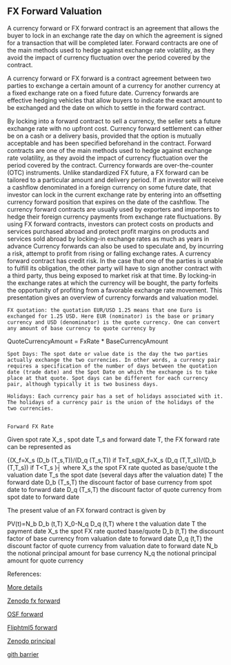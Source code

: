 ## FX Forward Valuation

 A currency forward or FX forward contract is an agreement that allows the buyer to lock in an exchange rate the day on which the agreement is signed for a transaction that will be completed later. Forward contracts are one of the main methods used to hedge against exchange rate volatility, as they avoid the impact of currency fluctuation over the period covered by the contract. 

A currency forward or FX forward is a contract agreement between two parties to exchange a certain amount of a currency for another currency at a fixed exchange rate on a fixed future date. Currency forwards are effective hedging vehicles that allow buyers to indicate the exact amount to be exchanged and the date on which to settle in the forward contract. 

By locking into a forward contract to sell a currency, the seller sets a future exchange rate with no upfront cost. Currency forward settlement can either be on a cash or a delivery basis, provided that the option is mutually acceptable and has been specified beforehand in the contract. Forward contracts are one of the main methods used to hedge against exchange rate volatility, as they avoid the impact of currency fluctuation over the period covered by the contract.
Currency forwards are over-the-counter (OTC) instruments. Unlike standardized FX future, a FX forward can be tailored to a particular amount and delivery period. If an investor will receive a cashflow denominated in a foreign currency on some future date, that investor can lock in the current exchange rate by entering into an offsetting currency forward position that expires on the date of the cashflow. 
The currency forward contracts are usually used by exporters and importers to hedge their foreign currency payments from exchange rate fluctuations.  By using FX forward contracts, investors can protect costs on products and services purchased abroad and protect profit margins on products and services sold abroad by locking-in exchange rates as much as years in advance
Currency forwards can also be used to speculate and, by incurring a risk, attempt to profit from rising or falling exchange rates. A currency forward contract has credit risk. In the case that one of the parties is unable to fulfill its obligation, the other party will have to sign another contract with a third party, thus being exposed to market risk at that time. By locking-in the exchange rates at which the currency will be bought, the party forfeits the opportunity of profiting from a favorable exchange rate movement. This presentation gives an overview of currency forwards and valuation model. 

	FX quotation: the quotation EUR/USD 1.25 means that one Euro is exchanged for 1.25 USD. Here EUR (nominator) is the base or primary currency and USD (denominator) is the quote currency. One can convert any amount of base currency to quote currency by
QuoteCurrencyAmount = FxRate * BaseCurrencyAmount

	Spot Days: The spot date or value date is the day the two parties actually exchange the two currencies. In other words, a currency pair requires a specification of the number of days between the quotation date (trade date) and the Spot Date on which the exchange is to take place at that quote. Spot days can be different for each currency pair, although typically it is two business days.

	Holidays: Each currency pair has a set of holidays associated with it. The holidays of a currency pair is the union of the holidays of the two currencies.


	Forward FX Rate
Given spot rate X_s , spot date T_s and forward date T, the FX forward rate can be represented as


{(X_f=X_s  (D_b (T_s,T))/(D_q (T_s,T))                 if  T≥T_s@X_f=X_s  (D_q (T,T_s))/(D_b (T,T_s))                 if  T<T_s )┤
where
	X_s  	the spot FX rate quoted as base/quote
	t 	the valuation date
	T_s 	the spot date (several days after the valuation date)
	T 	the forward date
	D_b (T_s,T) 	the discount factor of base currency from spot date to forward date
	D_q (T_s,T) 	the discount factor of quote currency from spot date to forward date


The present value of an FX forward contract is given by

PV(t)=N_b D_b (t,T) X_0-N_q D_q (t,T)
where
	t 	the valuation date
	T 	the payment date
	X_s 	the spot FX rate quoted base/quote
	D_b (t,T) 	the discount factor of base currency from valuation date to forward date
	D_q (t,T) 	the discount factor of quote currency from valuation date to forward date
	N_b 	the notional principal amount for base currency
	N_q 	the notional principal amount for quote currency




References:

 
[More details](./FxForward-19.pdf)
 
[Zenodo fx forward](https://zenodo.org/record/5768221/files/Zenodo-FxForward.pdf)
 
[OSF forward](https://osf.io/ez6an/download)

[Fliphtml5 forward](https://fliphtml5.com/download/download-pdf-file.php?str=x0DZh9GTud3bENXamgjM5UDN5ITPkl0av9mY)

[Zenodo principal](https://zenodo.org/record/6539656)

[gith barrier](https://github.com/cfrm17/HedgeFundBarrierOption)
